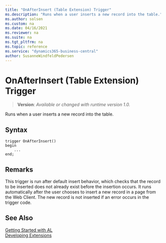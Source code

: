 ```yaml
---
title: "OnAfterInsert (Table Extension) Trigger"
ms.description: "Runs when a user inserts a new record into the table."
ms.author: solsen
ms.custom: na
ms.date: 04/16/2021
ms.reviewer: na
ms.suite: na
ms.tgt_pltfrm: na
ms.topic: reference
ms.service: "dynamics365-business-central"
author: SusanneWindfeldPedersen
---
```

[//]: # (START>DO_NOT_EDIT)
[//]: # (IMPORTANT:Do not edit any of the content between here and the END>DO_NOT_EDIT.)
[//]: # (Any modifications should be made in the .xml files in the ModernDev repo.)

# OnAfterInsert (Table Extension) Trigger
> **Version**: _Available or changed with runtime version 1.0._

Runs when a user inserts a new record into the table.


## Syntax
```
trigger OnAfterInsert()
begin
    ...
end;
```



[//]: # (IMPORTANT: END>DO_NOT_EDIT)

## Remarks  
 This trigger is run after default insert behavior, which checks that the record to be inserted does not already exist before the insertion occurs. It runs automatically after the user chooses to insert a new record in a page from the Web Client. The new record is not inserted if an error occurs in the trigger code.  

## See Also  
[Getting Started with AL](../../devenv-get-started.md)  
[Developing Extensions](../../devenv-dev-overview.md)  
